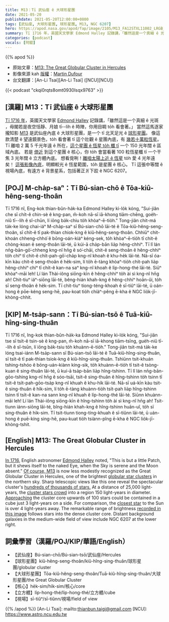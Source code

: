 ```yaml
---
title: M13：Tī 武仙座 ê 大球形星團
date: 2021-05-20
publishdate: 2021-05-20T12:00:00+0800
tags: [武仙座, 大球形星團, 球形星團, M13, NGC 6207]
hero: https://apod.nasa.gov/apod/fap/image/2105/M13_FA12STXL11002_LRGB_2021-05.jpg
summary: Tī 1716 年，英國天文學家 Edmond Halley 記錄講，「雖然這是一个真細 ê 光斑 ，毋閣若是夜空恬靜、月娘 tī--lih ê 時陣，你用目睭 to̍h 看會著。」
categories: [podcast]
vocals: [阿錕]
---
```


{{% apod %}}

- 原始文章：[M13: The Great Globular Cluster in Hercules](https://apod.nasa.gov/apod/ap210520.html)
- 影像來源 kah [版權][copyright]：[Martin Dufour](https://www.astrobin.com/users/martindufour/)
- 台文翻譯：[An-Li Tsai][An-Li Tsai] ([NCU][NCU])

{{< podcast "ckqi0rqts8omt0930lsqx9763" >}}

## [漢羅] M13：Tī 武仙座 ê 大球形星團

[Tī 1716 年][In 1716]，英國天文學家 [Edmond Halley][Edmond Halley] 記錄講，「雖然這是一个真細 ê 光斑 ，毋閣若是夜空恬靜、月娘 tī--lih ê 時陣，你用目睭 to̍h 看會著。」
當然這馬逐家攏知影 [M13][Of course, M13] 是武仙座內底 ê 大球形星團，是一个 tī 北天足光 ê [球形星團][globular star clusters]。
像這款清楚 ê 望遠鏡景色，to̍h 看會著 tī 這个壯觀 ê 星團內底，有 [幾若十萬粒恆星][hundreds of thousands of stars.]。
Tī 離咱 2 萬 5 千光年遠 ê 所在，[這个星團 ê 恆星 to̍h 櫼 tī][cluster stars crowd] 一个 150 光年闊 ê 區域內底。
若是 [倚近][Approaching] 到這个星團 ê 核心，你 to̍h 會當看著 100 粒恆星櫼 tī 一个干焦 3 光年闊 ê 立方體內底。
想看覓咧！[離咱太陽上近 ê 恆星][closest star] to̍h 愛 4 光年遠矣！
[這張影像內底][recorded in this image]，明顯較光 ê 恆星範圍，to̍h 是星團 ê 核心。
Tī 這張中等闊 ê 視場內底，有遠方 ê 背景星系，包括著正爿下跤 ê NGC 6207。

## [POJ] M-cha̍p-saⁿ：Tī Bú-sian-chō ê Tōa-kiû-hêng-seng-thoân

Tī 1716 nî, Eng-kok thian-bûn-ha̍k-ka Edmond Halley kì-lo̍k kóng, "Sui-jiân che sī chi̍t-ê chin-sè ê kng-pan, m̄-koh nā-sī iā-khong tiām-chēng, goe̍h-niû tī--lih ê sî-chūn, lí iōng ba̍k-chiu to̍h khòaⁿ-ē-tio̍h."
Tong-jiân chit-má ta̍k-ke lóng chai-iáⁿ M-cha̍p-saⁿ sī Bú-sian-chō lāi-té ê Tōa-kiû-hêng-seng-thoân, sī chi̍t-ê tī pak-thian chiok-kng ê kiû-hêng-seng-thoân.
Chhiūⁿ chit-khoán chheng-chhó͘ ê bōng-oán-kiàⁿ kéng-sek, to̍h khòaⁿ-ē-tio̍h tī chit-ê chòng-koan ê seng-thoân lāi-té, ū kúi-ā cha̍p-bān lia̍p hêng-chhiⁿ.
Tī lî lán nn̄g-bān-gō͘-chheng kng-nî hn̄g ê só͘-chāi, chit-ê seng-thoân ê hêng-chhiⁿ to̍h chiⁿ tī chit-ê chi̍t-pah-gō͘-cha̍p kng-nî khoah ê khu-he̍k lāi-té.
Nā-sī óa-kīn kàu chit-ê seng-thoân ê he̍k-sim, lí to̍h ē-tàng khòaⁿ-tio̍h chi̍t-pah lia̍p hêng-chhiⁿ chiⁿ tī chi̍t-ê kan-na saⁿ kng-nî khoah ê li̍p-hong-thé lāi-té.
Siūⁿ khòaⁿ-māi leh! Lí lán Thài-iông siōng-kīn ê hêng-chhiⁿ to̍h ài sì kng-nî hn̄g ah!
Chit-tiuⁿ iáⁿ-siōng lāi-té, bêng-hián khah-kng ê hêng-chhiⁿ hoān-ûi, to̍h sī seng-thoân ê he̍k-sim.
Tī chit-tiuⁿ tiong-téng-khoah ê sī-tiûⁿ lāi-té, ū oán-hong ê pōe-kéng seng-hē, pau-koat tio̍h chiàⁿ-pêng ē-kha ê NGC lio̍k-jī-khòng-chhit.


## [KIP] M-tsa̍p-sann：Tī Bú-sian-tsō ê Tuā-kiû-hîng-sing-thuân

Tī 1716 nî, Ing-kok thian-bûn-ha̍k-ka Edmond Halley kì-lo̍k kóng, "Sui-jiân tse sī tsi̍t-ê tsin-sè ê kng-pan, m̄-koh nā-sī iā-khong tiām-tsīng, gue̍h-niû tī--lih ê sî-tsūn, lí iōng ba̍k-tsiu to̍h khuànn-ē-tio̍h."
Tong-jiân tsit-má ta̍k-ke lóng tsai-iánn M-tsa̍p-sann sī Bú-sian-tsō lāi-té ê Tuā-kiû-hîng-sing-thuân, sī tsi̍t-ê tī pak-thian tsiok-kng ê kiû-hîng-sing-thuân.
Tshiūnn tsit-khuán tshing-tshóo ê bōng-uán-kiànn kíng-sik, to̍h khuànn-ē-tio̍h tī tsit-ê tsòng-kuan ê sing-thuân lāi-té, ū kuí-ā tsa̍p-bān lia̍p hîng-tshinn.
Tī lî lán nn̄g-bān-gōo-tshing kng-nî hn̄g ê sóo-tsāi, tsit-ê sing-thuân ê hîng-tshinn to̍h tsinn tī tsit-ê tsi̍t-pah-gōo-tsa̍p kng-nî khuah ê khu-hi̍k lāi-té.
Nā-sī uá-kīn kàu tsit-ê sing-thuân ê hi̍k-sim, lí to̍h ē-tàng khuànn-tio̍h tsi̍t-pah lia̍p hîng-tshinn tsinn tī tsi̍t-ê kan-na sann kng-nî khuah ê li̍p-hong-thé lāi-té.
Siūnn khuànn-māi leh! Lí lán Thài-iông siōng-kīn ê hîng-tshinn to̍h ài sì kng-nî hn̄g ah!
Tsit-tiunn iánn-siōng lāi-té, bîng-hián khah-kng ê hîng-tshinn huān-uî, to̍h sī sing-thuân ê hi̍k-sim.
Tī tsit-tiunn tiong-tíng-khuah ê sī-tiûnn lāi-té, ū uán-hong ê puē-kíng sing-hē, pau-kuat tio̍h tsiànn-pîng ē-kha ê NGC lio̍k-jī-khòng-tshit.


## [English] M13: The Great Globular Cluster in Hercules

[In 1716][In 1716], English astronomer [Edmond Halley][Edmond Halley] noted, "This is but a little Patch, but it shews itself to the naked Eye, when the Sky is serene and the Moon absent." [Of course, M13][Of course, M13] is now less modestly recognized as the Great Globular Cluster in Hercules, one of the brightest [globular star clusters][globular star clusters] in the northern sky. Sharp telescopic views like this one reveal the spectacular cluster's [hundreds of thousands of stars.][hundreds of thousands of stars.] At a distance of 25,000 light-years, the [cluster stars crowd][cluster stars crowd] into a region 150 light-years in diameter. [Approaching][Approaching] the cluster core upwards of 100 stars could be contained in a cube just 3 light-years on a side. For comparison, the [closest star][closest star] to the Sun is over 4 light-years away. The remarkable range of brightness [recorded in this image][recorded in this image] follows stars into the dense cluster core. Distant background galaxies in the medium-wide field of view include NGC 6207 at the lower right.

## 詞彙學習（漢羅/POJ/KIP/華語/English）

- 【武仙座】Bú-sian-chō/Bú-sian-tsō/武仙座/Hercules
- 【球形星團】kiû-hêng-seng-thoân/kiû-hîng-sing-thuân/球形星團/globular cluster
- 【大球形星團】Tōa-kiû-hêng-seng-thoân/Tuā-kiû-hîng-sing-thuân/大球形星團/the Great Globular Cluster
- 【核心】he̍k-sim/hi̍k-sim/核心/core
- 【立方體】li̍p-hong-thé/li̍p-hong-thé/立方體/cube
- 【視場】sī-tiûⁿ/sī-tiûnn/視場/field of view


{{% /apod %}}
[An-Li Tsai]: mailto:thianbun.taigi@gmail.com
[NCU]: https://www.astro.ncu.edu.tw

[copyright]: https://apod.nasa.gov/apod/fap/lib/about_apod.html#srapply

[In 1716]:http://messier.seds.org/xtra/similar/halley_pt.html
[Edmond Halley]:http://www.bbc.co.uk/history/historic_figures/halley_edmond.shtml
[Of course, M13]:http://messier.seds.org/m/m013.html
[globular star clusters]:http://en.wikipedia.org/wiki/Globular_cluster
[hundreds of thousands of stars.]:https://skyandtelescope.org/observing/gobs-of-globs-guide-to-16-spring-globular-clusters/
[cluster stars crowd]:https://hubblesite.org/contents/news-releases/2008/news-2008-40.html
[Approaching]:https://apod.nasa.gov/apod/ap031213.html
[closest star]:https://apod.nasa.gov/apod/ap160825.html
[recorded in this image]:https://www.astrobin.com/n9wcu8/0/
